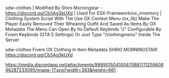 sdw-clothes | Modified By Shiro Morningstar - https://discord.gg/Cb5Ag3kUXd | Used For ESX-Framework/ox_inventory | Clothing System Script With The Use OX Context Menu (ox_lib) Make The Player Easily Removed Their Whearing Outfit And Saved As Items By OX Metadata The Menu Can Open By Its Default Keybinds "J" Configurable By Fivem Keybinds (GTA 5 Settings) Or Just Type "/clothingmenu" Inside The Server



sdw-clothes
Fivem OX Clothing In Item Metadata
SHIRO MORNINGSTAR!
https://discord.gg/Cb5Ag3kUXd

https://media.discordapp.net/attachments/988901504100470887/1125660846287233095/image-17.png?width=383&height=661
